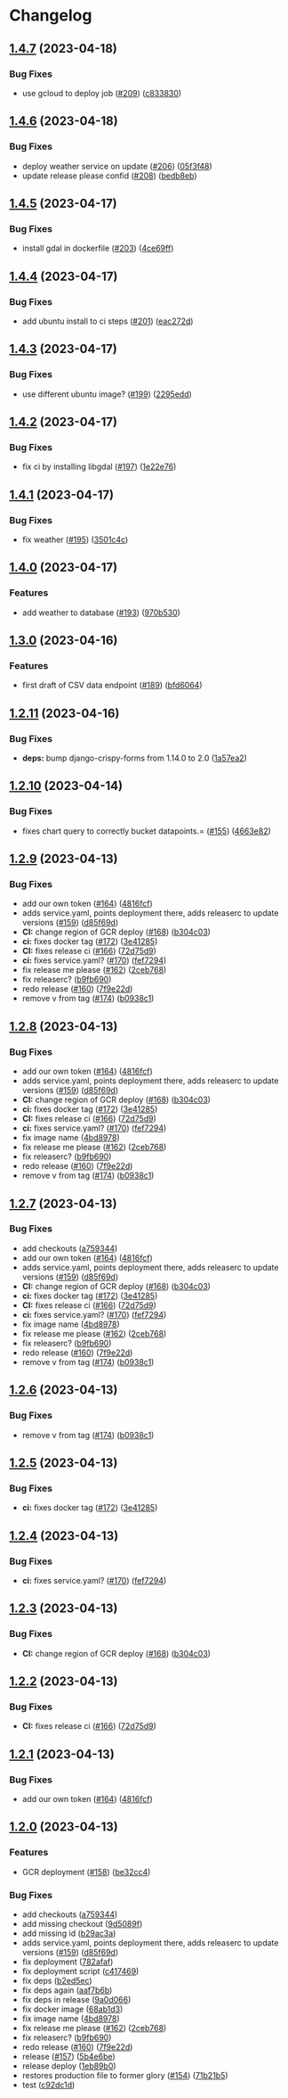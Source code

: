# Changelog

## [1.4.7](https://github.com/ollz272/garden-server/compare/1.4.6...1.4.7) (2023-04-18)


### Bug Fixes

* use gcloud to deploy job ([#209](https://github.com/ollz272/garden-server/issues/209)) ([c833830](https://github.com/ollz272/garden-server/commit/c8338308893855afe9341b7cd3da6c099964c1e6))

## [1.4.6](https://github.com/ollz272/garden-server/compare/1.4.5...1.4.6) (2023-04-18)


### Bug Fixes

* deploy weather service on update ([#206](https://github.com/ollz272/garden-server/issues/206)) ([05f3f48](https://github.com/ollz272/garden-server/commit/05f3f48d6aa5895c57fceb4dca67804ec0a9dfdd))
* update release please confid ([#208](https://github.com/ollz272/garden-server/issues/208)) ([bedb8eb](https://github.com/ollz272/garden-server/commit/bedb8eb2f6a4996b3e8f28d93fc753f843b5b4ed))

## [1.4.5](https://github.com/ollz272/garden-server/compare/1.4.4...1.4.5) (2023-04-17)


### Bug Fixes

* install gdal in dockerfile ([#203](https://github.com/ollz272/garden-server/issues/203)) ([4ce69ff](https://github.com/ollz272/garden-server/commit/4ce69ffbc2784216426172eb3b8d441fb5b196fd))

## [1.4.4](https://github.com/ollz272/garden-server/compare/1.4.3...1.4.4) (2023-04-17)


### Bug Fixes

* add ubuntu install to ci steps ([#201](https://github.com/ollz272/garden-server/issues/201)) ([eac272d](https://github.com/ollz272/garden-server/commit/eac272d832e5938c6df78894fbf4e4ab32302e3c))

## [1.4.3](https://github.com/ollz272/garden-server/compare/1.4.2...1.4.3) (2023-04-17)


### Bug Fixes

* use different ubuntu image? ([#199](https://github.com/ollz272/garden-server/issues/199)) ([2295edd](https://github.com/ollz272/garden-server/commit/2295edd5cce2633fcce6d5c916af9ef5dd99dd02))

## [1.4.2](https://github.com/ollz272/garden-server/compare/1.4.1...1.4.2) (2023-04-17)


### Bug Fixes

* fix ci by installing libgdal ([#197](https://github.com/ollz272/garden-server/issues/197)) ([1e22e76](https://github.com/ollz272/garden-server/commit/1e22e76d507d084417da72c40904f774e5cc88d1))

## [1.4.1](https://github.com/ollz272/garden-server/compare/1.4.0...1.4.1) (2023-04-17)


### Bug Fixes

* fix weather ([#195](https://github.com/ollz272/garden-server/issues/195)) ([3501c4c](https://github.com/ollz272/garden-server/commit/3501c4c07fa5d09d48a20961f5d867720a8e965e))

## [1.4.0](https://github.com/ollz272/garden-server/compare/1.3.0...1.4.0) (2023-04-17)


### Features

* add weather to database ([#193](https://github.com/ollz272/garden-server/issues/193)) ([970b530](https://github.com/ollz272/garden-server/commit/970b530879293de56cd07ce56225094d209d5437))

## [1.3.0](https://github.com/ollz272/garden-server/compare/1.2.11...1.3.0) (2023-04-16)


### Features

* first draft of CSV data endpoint ([#189](https://github.com/ollz272/garden-server/issues/189)) ([bfd6064](https://github.com/ollz272/garden-server/commit/bfd60642713e1be0564305a3e1d837901592c4f0))

## [1.2.11](https://github.com/ollz272/garden-server/compare/1.2.10...1.2.11) (2023-04-16)


### Bug Fixes

* **deps:** bump django-crispy-forms from 1.14.0 to 2.0  ([1a57ea2](https://github.com/ollz272/garden-server/commit/1a57ea255c31e4ae69dc0d307e0d1dc7a55fbfc0))

## [1.2.10](https://github.com/ollz272/garden-server/compare/1.2.9...1.2.10) (2023-04-14)


### Bug Fixes

* fixes chart query to correctly bucket datapoints.= ([#155](https://github.com/ollz272/garden-server/issues/155)) ([4663e82](https://github.com/ollz272/garden-server/commit/4663e8202250090f979890f245067b759c5ac437))

## [1.2.9](https://github.com/ollz272/garden-server/compare/1.2.8...1.2.9) (2023-04-13)


### Bug Fixes

* add our own token ([#164](https://github.com/ollz272/garden-server/issues/164)) ([4816fcf](https://github.com/ollz272/garden-server/commit/4816fcf1ccc74148f18259c2fac63a7696835497))
* adds service.yaml, points deployment there, adds releaserc to update versions ([#159](https://github.com/ollz272/garden-server/issues/159)) ([d85f69d](https://github.com/ollz272/garden-server/commit/d85f69d10c7d11775dd02ff07e6f5502ae8cd6c6))
* **CI:** change region of GCR deploy ([#168](https://github.com/ollz272/garden-server/issues/168)) ([b304c03](https://github.com/ollz272/garden-server/commit/b304c03f8faad62b71eb1ac07d232e53ef776a1d))
* **ci:** fixes docker tag ([#172](https://github.com/ollz272/garden-server/issues/172)) ([3e41285](https://github.com/ollz272/garden-server/commit/3e41285ddc53ef5e8aacade94791589b5c8648f1))
* **CI:** fixes release ci ([#166](https://github.com/ollz272/garden-server/issues/166)) ([72d75d9](https://github.com/ollz272/garden-server/commit/72d75d936257a8e56704ca241e4eaa61f4f7e4aa))
* **ci:** fixes service.yaml? ([#170](https://github.com/ollz272/garden-server/issues/170)) ([fef7294](https://github.com/ollz272/garden-server/commit/fef7294b60caaa82281963ce19073f9eeb3a71c0))
* fix release me please ([#162](https://github.com/ollz272/garden-server/issues/162)) ([2ceb768](https://github.com/ollz272/garden-server/commit/2ceb768fdd842c4a89068b9bad5b9a95c42d0356))
* fix releaserc? ([b9fb690](https://github.com/ollz272/garden-server/commit/b9fb690d3dc442971556b23252e4481f0cb69e97))
* redo release ([#160](https://github.com/ollz272/garden-server/issues/160)) ([7f9e22d](https://github.com/ollz272/garden-server/commit/7f9e22d6c829621414c5e4f472f5e1378b96598e))
* remove v from tag ([#174](https://github.com/ollz272/garden-server/issues/174)) ([b0938c1](https://github.com/ollz272/garden-server/commit/b0938c138c347798e4f803127eb74216af893dee))

## [1.2.8](https://github.com/ollz272/garden-server/compare/1.2.7...1.2.8) (2023-04-13)


### Bug Fixes

* add our own token ([#164](https://github.com/ollz272/garden-server/issues/164)) ([4816fcf](https://github.com/ollz272/garden-server/commit/4816fcf1ccc74148f18259c2fac63a7696835497))
* adds service.yaml, points deployment there, adds releaserc to update versions ([#159](https://github.com/ollz272/garden-server/issues/159)) ([d85f69d](https://github.com/ollz272/garden-server/commit/d85f69d10c7d11775dd02ff07e6f5502ae8cd6c6))
* **CI:** change region of GCR deploy ([#168](https://github.com/ollz272/garden-server/issues/168)) ([b304c03](https://github.com/ollz272/garden-server/commit/b304c03f8faad62b71eb1ac07d232e53ef776a1d))
* **ci:** fixes docker tag ([#172](https://github.com/ollz272/garden-server/issues/172)) ([3e41285](https://github.com/ollz272/garden-server/commit/3e41285ddc53ef5e8aacade94791589b5c8648f1))
* **CI:** fixes release ci ([#166](https://github.com/ollz272/garden-server/issues/166)) ([72d75d9](https://github.com/ollz272/garden-server/commit/72d75d936257a8e56704ca241e4eaa61f4f7e4aa))
* **ci:** fixes service.yaml? ([#170](https://github.com/ollz272/garden-server/issues/170)) ([fef7294](https://github.com/ollz272/garden-server/commit/fef7294b60caaa82281963ce19073f9eeb3a71c0))
* fix image name ([4bd8978](https://github.com/ollz272/garden-server/commit/4bd89783cca55f800ab890eea44d429c9abb0472))
* fix release me please ([#162](https://github.com/ollz272/garden-server/issues/162)) ([2ceb768](https://github.com/ollz272/garden-server/commit/2ceb768fdd842c4a89068b9bad5b9a95c42d0356))
* fix releaserc? ([b9fb690](https://github.com/ollz272/garden-server/commit/b9fb690d3dc442971556b23252e4481f0cb69e97))
* redo release ([#160](https://github.com/ollz272/garden-server/issues/160)) ([7f9e22d](https://github.com/ollz272/garden-server/commit/7f9e22d6c829621414c5e4f472f5e1378b96598e))
* remove v from tag ([#174](https://github.com/ollz272/garden-server/issues/174)) ([b0938c1](https://github.com/ollz272/garden-server/commit/b0938c138c347798e4f803127eb74216af893dee))

## [1.2.7](https://github.com/ollz272/garden-server/compare/1.2.6...1.2.7) (2023-04-13)


### Bug Fixes

* add checkouts ([a759344](https://github.com/ollz272/garden-server/commit/a759344d33d14938c8f231a719dfbe4de0d112ef))
* add our own token ([#164](https://github.com/ollz272/garden-server/issues/164)) ([4816fcf](https://github.com/ollz272/garden-server/commit/4816fcf1ccc74148f18259c2fac63a7696835497))
* adds service.yaml, points deployment there, adds releaserc to update versions ([#159](https://github.com/ollz272/garden-server/issues/159)) ([d85f69d](https://github.com/ollz272/garden-server/commit/d85f69d10c7d11775dd02ff07e6f5502ae8cd6c6))
* **CI:** change region of GCR deploy ([#168](https://github.com/ollz272/garden-server/issues/168)) ([b304c03](https://github.com/ollz272/garden-server/commit/b304c03f8faad62b71eb1ac07d232e53ef776a1d))
* **ci:** fixes docker tag ([#172](https://github.com/ollz272/garden-server/issues/172)) ([3e41285](https://github.com/ollz272/garden-server/commit/3e41285ddc53ef5e8aacade94791589b5c8648f1))
* **CI:** fixes release ci ([#166](https://github.com/ollz272/garden-server/issues/166)) ([72d75d9](https://github.com/ollz272/garden-server/commit/72d75d936257a8e56704ca241e4eaa61f4f7e4aa))
* **ci:** fixes service.yaml? ([#170](https://github.com/ollz272/garden-server/issues/170)) ([fef7294](https://github.com/ollz272/garden-server/commit/fef7294b60caaa82281963ce19073f9eeb3a71c0))
* fix image name ([4bd8978](https://github.com/ollz272/garden-server/commit/4bd89783cca55f800ab890eea44d429c9abb0472))
* fix release me please ([#162](https://github.com/ollz272/garden-server/issues/162)) ([2ceb768](https://github.com/ollz272/garden-server/commit/2ceb768fdd842c4a89068b9bad5b9a95c42d0356))
* fix releaserc? ([b9fb690](https://github.com/ollz272/garden-server/commit/b9fb690d3dc442971556b23252e4481f0cb69e97))
* redo release ([#160](https://github.com/ollz272/garden-server/issues/160)) ([7f9e22d](https://github.com/ollz272/garden-server/commit/7f9e22d6c829621414c5e4f472f5e1378b96598e))
* remove v from tag ([#174](https://github.com/ollz272/garden-server/issues/174)) ([b0938c1](https://github.com/ollz272/garden-server/commit/b0938c138c347798e4f803127eb74216af893dee))

## [1.2.6](https://github.com/ollz272/garden-server/compare/v1.2.5...1.2.6) (2023-04-13)


### Bug Fixes

* remove v from tag ([#174](https://github.com/ollz272/garden-server/issues/174)) ([b0938c1](https://github.com/ollz272/garden-server/commit/b0938c138c347798e4f803127eb74216af893dee))

## [1.2.5](https://github.com/ollz272/garden-server/compare/v1.2.4...v1.2.5) (2023-04-13)


### Bug Fixes

* **ci:** fixes docker tag ([#172](https://github.com/ollz272/garden-server/issues/172)) ([3e41285](https://github.com/ollz272/garden-server/commit/3e41285ddc53ef5e8aacade94791589b5c8648f1))

## [1.2.4](https://github.com/ollz272/garden-server/compare/v1.2.3...v1.2.4) (2023-04-13)


### Bug Fixes

* **ci:** fixes service.yaml? ([#170](https://github.com/ollz272/garden-server/issues/170)) ([fef7294](https://github.com/ollz272/garden-server/commit/fef7294b60caaa82281963ce19073f9eeb3a71c0))

## [1.2.3](https://github.com/ollz272/garden-server/compare/v1.2.2...v1.2.3) (2023-04-13)


### Bug Fixes

* **CI:** change region of GCR deploy ([#168](https://github.com/ollz272/garden-server/issues/168)) ([b304c03](https://github.com/ollz272/garden-server/commit/b304c03f8faad62b71eb1ac07d232e53ef776a1d))

## [1.2.2](https://github.com/ollz272/garden-server/compare/v1.2.1...v1.2.2) (2023-04-13)


### Bug Fixes

* **CI:** fixes release ci ([#166](https://github.com/ollz272/garden-server/issues/166)) ([72d75d9](https://github.com/ollz272/garden-server/commit/72d75d936257a8e56704ca241e4eaa61f4f7e4aa))

## [1.2.1](https://github.com/ollz272/garden-server/compare/v1.2.0...v1.2.1) (2023-04-13)


### Bug Fixes

* add our own token ([#164](https://github.com/ollz272/garden-server/issues/164)) ([4816fcf](https://github.com/ollz272/garden-server/commit/4816fcf1ccc74148f18259c2fac63a7696835497))

## [1.2.0](https://github.com/ollz272/garden-server/compare/1.1.0...v1.2.0) (2023-04-13)


### Features

* GCR deployment ([#158](https://github.com/ollz272/garden-server/issues/158)) ([be32cc4](https://github.com/ollz272/garden-server/commit/be32cc4847efffa768bdef5ed264bfd06e851b0a))


### Bug Fixes

* add checkouts ([a759344](https://github.com/ollz272/garden-server/commit/a759344d33d14938c8f231a719dfbe4de0d112ef))
* add missing checkout ([9d5089f](https://github.com/ollz272/garden-server/commit/9d5089f6ec030b653a44d908f88a58003b0847ca))
* add missing id ([b29ac3a](https://github.com/ollz272/garden-server/commit/b29ac3a14a7f83e6a032de8ecebb77cf7f99ea15))
* adds service.yaml, points deployment there, adds releaserc to update versions ([#159](https://github.com/ollz272/garden-server/issues/159)) ([d85f69d](https://github.com/ollz272/garden-server/commit/d85f69d10c7d11775dd02ff07e6f5502ae8cd6c6))
* fix deployment ([782afaf](https://github.com/ollz272/garden-server/commit/782afaf379ee1d7106f1a85374a1a1ad7e8ecd80))
* fix deployment script ([c417469](https://github.com/ollz272/garden-server/commit/c417469cec33f0ebafccf97edb0413b4dcd73949))
* fix deps ([b2ed5ec](https://github.com/ollz272/garden-server/commit/b2ed5ecb5b3def97155d2d4ae44bd5aaa2bdc14e))
* fix deps again ([aaf7b6b](https://github.com/ollz272/garden-server/commit/aaf7b6bc6b798a94440f37d5b99fd6c3957f6650))
* fix deps in release ([9a0d066](https://github.com/ollz272/garden-server/commit/9a0d06617c463b092ff97d1c46deda3a2b23e5ff))
* fix docker image ([68ab1d3](https://github.com/ollz272/garden-server/commit/68ab1d3e5e2cbd1e82b8822fd530767d102a6f37))
* fix image name ([4bd8978](https://github.com/ollz272/garden-server/commit/4bd89783cca55f800ab890eea44d429c9abb0472))
* fix release me please ([#162](https://github.com/ollz272/garden-server/issues/162)) ([2ceb768](https://github.com/ollz272/garden-server/commit/2ceb768fdd842c4a89068b9bad5b9a95c42d0356))
* fix releaserc? ([b9fb690](https://github.com/ollz272/garden-server/commit/b9fb690d3dc442971556b23252e4481f0cb69e97))
* redo release ([#160](https://github.com/ollz272/garden-server/issues/160)) ([7f9e22d](https://github.com/ollz272/garden-server/commit/7f9e22d6c829621414c5e4f472f5e1378b96598e))
* release ([#157](https://github.com/ollz272/garden-server/issues/157)) ([5b4e6be](https://github.com/ollz272/garden-server/commit/5b4e6becf1eb1cf098dff3b771b9c57dd0cad0d0))
* release deploy ([1eb89b0](https://github.com/ollz272/garden-server/commit/1eb89b0167cf16188ed2c904668974f60fdb7eb5))
* restores production file to former glory ([#154](https://github.com/ollz272/garden-server/issues/154)) ([71b21b5](https://github.com/ollz272/garden-server/commit/71b21b50f8f91a37c3b32ac1fd5027e597e80a59))
* test ([c92dc1d](https://github.com/ollz272/garden-server/commit/c92dc1d7ef206ac9764841f3090a623c40290d8e))
